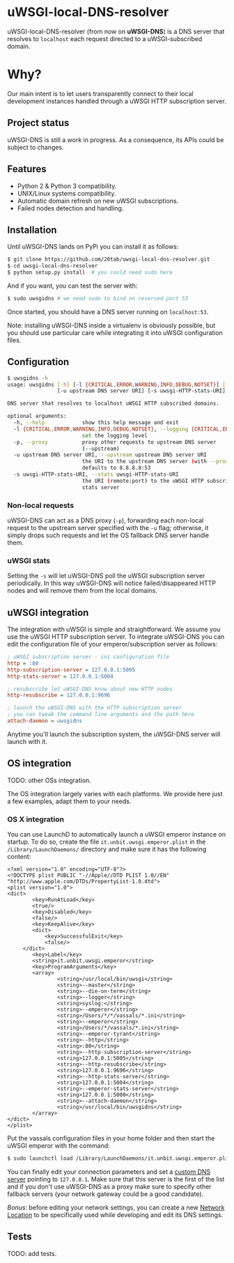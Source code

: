 # uWSGI-local-DNS-resolver
uWSGI-local-DNS-resolver (from now on __uWSGI-DNS__) is a DNS server that resolves to `localhost` each request directed to a uWSGI-subscribed domain.

# Why?
Our main intent is to let users transparently connect to their local development instances handled through a uWSGI HTTP subscription server.

## Project status
uWSGI-DNS is still a work in progress. As a consequence, its APIs could be subject to changes.

## Features
- Python 2 & Python 3 compatibility.
- UNIX/Linux systems compatibility.
- Automatic domain refresh on new uWSGI subscriptions.
- Failed nodes detection and handling.

## Installation
Until uWSGI-DNS lands on PyPi you can install it as follows:
```bash
$ git clone https://github.com/20tab/uwsgi-local-dns-resolver.git
$ cd uwsgi-local-dns-resolver
$ python setup.py install  # you could need sudo here
```

And if you want, you can test the server with:
```bash
$ sudo uwsgidns # we need sudo to bind on reserved port 53
```

Once started, you should have a DNS server running on `localhost:53`.

Note: installing uWSGI-DNS inside a virtualenv is obviously possible, but you should use particular care while integrating it into uWSGI configuration files.

## Configuration
```bash
$ uwsgidns -h
usage: uwsgidns [-h] [-l {CRITICAL,ERROR,WARNING,INFO,DEBUG,NOTSET}] [-p]
                [-u upstream DNS server URI] [-s uwsgi-HTTP-stats-URI]

DNS server that resolves to localhost uWSGI HTTP subscribed domains.

optional arguments:
  -h, --help            show this help message and exit
  -l {CRITICAL,ERROR,WARNING,INFO,DEBUG,NOTSET}, --logging {CRITICAL,ERROR,WARNING,INFO,DEBUG,NOTSET}
                        set the logging level
  -p, --proxy           proxy other requests to upstream DNS server
                        (--upstream)
  -u upstream DNS server URI, --upstream upstream DNS server URI
                        the URI to the upstream DNS server (with --proxy),
                        defaults to 8.8.8.8:53
  -s uwsgi-HTTP-stats-URI, --stats uwsgi-HTTP-stats-URI
                        the URI (remote:port) to the uWSGI HTTP subscription
                        stats server
```

### Non-local requests
uWSGI-DNS can act as a DNS proxy (`-p`), forwarding each non-local request to the upstream server specified with the `-u` flag;
otherwise, it simply drops such requests and let the OS fallback DNS server handle them.

### uWSGI stats
Setting the `-s` will let uWSGI-DNS poll the uWSGI subscription server periodically.
In this way uWSGI-DNS will notice failed/disappeared HTTP nodes and will remove them from the local domains.

## uWSGI integration
The integration with uWSGI is simple and straightforward.
We assume you use the uWSGI HTTP subscription server.
To integrate uWSGI-DNS you can edit the configuration file of your emperor/subscription server as follows:

```ini
; uWSGI subscription server - ini configuration file
http = :80
http-subscription-server = 127.0.0.1:5005
http-stats-server = 127.0.0.1:5004

; resubscribe let uWSGI-DNS know about new HTTP nodes
http-resubscribe = 127.0.0.1:9696

; launch the uWSGI-DNS with the HTTP subscription server
; you can tweak the command line arguments and the path here
attach-daemon = uwsgidns
```
Anytime you'll launch the subscription system, the uWSGI-DNS server will launch with it.

## OS integration
TODO: other OSs integration.

The OS integration largely varies with each platforms.
We provide here just a few examples, adapt them to your needs.

### OS X integration
You can use LaunchD to automatically launch a uWSGI emperor instance on startup.
To do so, create the file `it.unbit.uwsgi.emperor.plist` in the `/Library/LaunchDaemons/` directory and make sure it has the following content:
```plist
<?xml version="1.0" encoding="UTF-8"?>
<!DOCTYPE plist PUBLIC "-//Apple//DTD PLIST 1.0//EN" "http://www.apple.com/DTDs/PropertyList-1.0.dtd">
<plist version="1.0">
<dict>
        <key>RunAtLoad</key>
        <true/>
        <key>Disabled</key>
        <false/>
        <key>KeepAlive</key>
    	<dict>
         	<key>SuccessfulExit</key>
         	<false/>
   	 </dict>
        <key>Label</key>
        <string>it.unbit.uwsgi.emperor</string>
        <key>ProgramArguments</key>
        <array>
                <string>/usr/local/bin/uwsgi</string>
                <string>--master</string>
                <string>--die-on-term</string>
                <string>--logger</string>
                <string>syslog:</string>
                <string>--emperor</string>
                <string>/Users/*/*/vassals/*.ini</string>
                <string>--emperor</string>
                <string>/Users/*/vassals/*.ini</string>
                <string>--emperor-tyrant</string>
                <string>--http</string>
                <string>:80</string>
                <string>--http-subscription-server</string>
                <string>127.0.0.1:5005</string>
                <string>--http-resubscribe</string>
                <string>127.0.0.1:9696</string>
                <string>--http-stats-server</string>
                <string>127.0.0.1:5004</string>
                <string>--emperor-stats-server</string>
                <string>127.0.0.1:5000</string>
                <string>--attach-daemon</string>
                <string>/usr/local/bin/uwsgidns</string>
        </array>
</dict>
</plist>
```
Put the vassals configuration files in your home folder and then start the uWSGI emperor with the command:
```bash
$ sudo launchctl load /Library/LaunchDaemons/it.unbit.uwsgi.emperor.plist
```

You can finally edit your connection parameters and set a [custom DNS server](https://support.apple.com/kb/PH14159) pointing to `127.0.0.1`.
Make sure that this server is the first of the list and if you don't use uWSGI-DNS as a proxy make sure to specify other fallback servers (your network gateway could be a good candidate).

_Bonus_: before editing your network settings, you can create a new [Network Location](https://support.apple.com/en-us/HT202480) to be specifically used while developing and edit its DNS settings.

## Tests
TODO: add tests.
